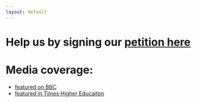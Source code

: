 ```yaml
---
layout: default
---
```

# Help us by signing our [petition here](https://www.change.org/p/save-westfield-nursery-queen-mary-university-don-t-evict-our-toddlers)


<script src="https://easyfaq.io/js/easyfaq.js" id="mfkim"></script>


# Media coverage:
* [featured on BBC](https://www.bbc.co.uk/news/articles/clmmvlelk22o)
* [featured in Times Higher Educaiton](https://www.timeshighereducation.com/cn/news/parents-left-limbo-university-plans-site-nursery-closure)
